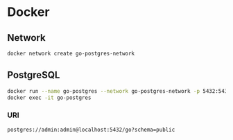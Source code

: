 # Docker

## Network

```bash
docker network create go-postgres-network
```

## PostgreSQL

```bash
docker run --name go-postgres --network go-postgres-network -p 5432:5432 -e POSTGRES_DB=go -e POSTGRES_USER=admin -e POSTGRES_PASSWORD=admin -d postgres:latest
docker exec -it go-postgres
```

### URI

```bash
postgres://admin:admin@localhost:5432/go?schema=public
```
